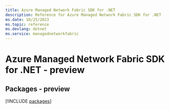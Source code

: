 ```yaml
---
title: Azure Managed Network Fabric SDK for .NET
description: Reference for Azure Managed Network Fabric SDK for .NET
ms.date: 10/25/2023
ms.topic: reference
ms.devlang: dotnet
ms.service: managednetworkfabric
---
```

# Azure Managed Network Fabric SDK for .NET - preview
## Packages - preview
[!INCLUDE [packages](managed-network-fabric-index.md)]